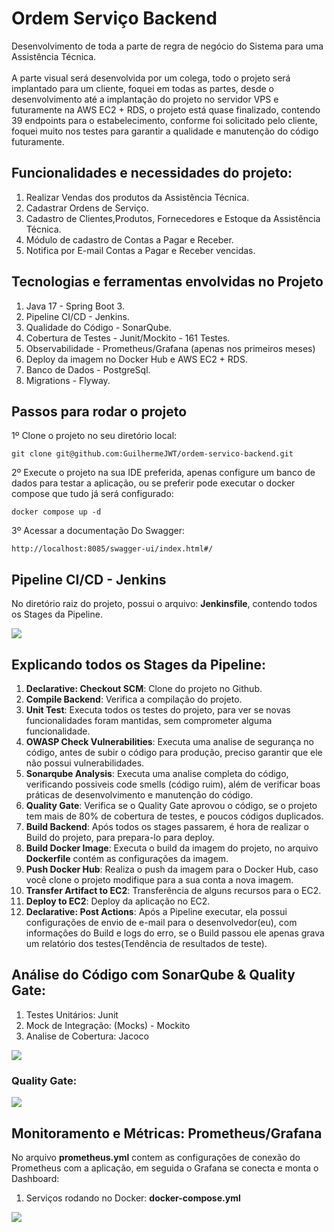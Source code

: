 <H1>Ordem Serviço Backend</h1>
<p>Desenvolvimento de toda a parte de regra de negócio do Sistema para uma Assistência Técnica. <br/><br/>A parte visual será desenvolvida por um colega, todo o projeto será implantado para um cliente, foquei em todas as partes, desde o desenvolvimento até a implantação do projeto no servidor VPS e futuramente na AWS EC2 + RDS, o projeto está quase finalizado, contendo 39 endpoints para o estabelecimento, conforme foi solicitado pelo cliente, foquei muito nos testes para garantir a qualidade e manutenção do código futuramente.</p>
<H2>Funcionalidades e necessidades do projeto:</H2>
<ol>
  <li>Realizar Vendas dos produtos da Assistência Técnica.</li>
  <li>Cadastrar Ordens de Serviço.</li>
  <li>Cadastro de Clientes,Produtos, Fornecedores e Estoque da Assistência Técnica.</li>
  <li>Módulo de cadastro de Contas a Pagar e Receber.</li>
  <li>Notifica por E-mail Contas a Pagar e Receber vencidas.</li>
</ol>
<H2>Tecnologias e ferramentas envolvidas no Projeto</h2>
<ol>
  <li>Java 17 - Spring Boot 3.</li>
  <li>Pipeline CI/CD - Jenkins.</li>
  <li>Qualidade do Código - SonarQube.</li>
  <li>Cobertura de Testes - Junit/Mockito - 161 Testes.</li>
  <li>Observabilidade - Prometheus/Grafana (apenas nos primeiros meses)</li>
  <li>Deploy da imagem no Docker Hub e AWS EC2 + RDS.</li>
  <li>Banco de Dados - PostgreSql.</li>
  <li>Migrations - Flyway.</li>
</ol>
<H2>Passos para rodar o projeto</H2>
1º Clone o projeto no seu diretório local:

```
git clone git@github.com:GuilhermeJWT/ordem-servico-backend.git
```

2º Execute o projeto na sua IDE preferida, apenas configure um banco de dados para testar a aplicação, ou se preferir pode executar o docker compose que tudo já será configurado:

```
docker compose up -d
```
3º Acessar a documentação Do Swagger:

```
http://localhost:8085/swagger-ui/index.html#/
```

<H2>Pipeline CI/CD - Jenkins</h2>
<p>No diretório raiz do projeto, possui o arquivo: <b>Jenkinsfile</b>, contendo todos os Stages da Pipeline.</p>
<img src="https://github.com/user-attachments/assets/ec6c3aca-8d97-4573-8c9f-b7914212811d">
<H2>Explicando todos os Stages da Pipeline:</h2>
<ol>
  <li><strong>Declarative: Checkout SCM</strong>: Clone do projeto no Github.</li>
  <li><strong>Compile Backend</strong>: Verifica a compilação do projeto.</li>
  <li><strong>Unit Test</strong>: Executa todos os testes do projeto, para ver se novas funcionalidades foram mantidas, sem comprometer alguma funcionalidade.</li>
  <li><strong>OWASP Check Vulnerabilities</strong>: Executa uma analise de segurança no código, antes de subir o código para produção, preciso garantir que ele não possui vulnerabilidades.</li>
  <li><strong>Sonarqube Analysis</strong>: Executa uma analise completa do código, verificando possiveis code smells (código ruim), além de verificar boas práticas de desenvolvimento e manutenção do código.</li>
  <li><strong>Quality Gate</strong>: Verifica se o Quality Gate aprovou o código, se o projeto tem mais de 80% de cobertura de testes, e poucos códigos duplicados.</li>
  <li><strong>Build Backend</strong>: Após todos os stages passarem, é hora de realizar o Build do projeto, para prepara-lo para deploy.</li>
  <li><strong>Build Docker Image</strong>: Executa o build da imagem do projeto, no arquivo <strong>Dockerfile</strong> contém as configurações da imagem.</li>
  <li><strong>Push Docker Hub</strong>: Realiza o push da imagem para o Docker Hub, caso você clone o projeto modifique para a sua conta a nova imagem.</li>
  <li><strong>Transfer Artifact to EC2</strong>: Transferência de alguns recursos para o EC2.</li>
  <li><strong>Deploy to EC2</strong>: Deploy da aplicação no EC2.</li>
  <li><strong>Declarative: Post Actions</strong>: Após a Pipeline executar, ela possui configurações de envio de e-mail para o desenvolvedor(eu), com informações do Build e logs do erro, se o Build passou ele apenas grava um relatório dos testes(Tendência de resultados de teste).</li>
</ol> 
<H2>Análise do Código com SonarQube & Quality Gate:</H2>
<ol>
  <li>Testes Unitários: Junit</li>
  <li>Mock de Integração: (Mocks) - Mockito</li>
  <li>Analise de Cobertura: Jacoco</li>
</ol>
<img src="https://github.com/user-attachments/assets/91d6f740-ae43-4c78-af29-3fecdf7d40ec">
<h3>Quality Gate:</h3>
<img src="https://github.com/user-attachments/assets/dec17218-6884-45b0-b394-3f037033df19">
<H2>Monitoramento e Métricas: Prometheus/Grafana</H2>
<p>No arquivo <b>prometheus.yml</b> contem as configurações de conexão do Prometheus com a aplicação, em seguida o Grafana se conecta e monta o Dashboard: </p>
<ol>
  <li>Serviços rodando no Docker: <b>docker-compose.yml</b></li>
</ol>
<img src="https://github.com/user-attachments/assets/2cfbec09-1ca0-415a-88ad-929e5466640b">
